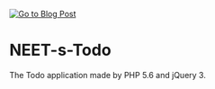 <a href="http://dewberry9.tistory.com/9" target="_blank"><img src="http://cfile6.uf.tistory.com/image/2370B13A58DEE758034D82" alt="Go to Blog Post" title="Go to Blog Post"></a>

# NEET-s-Todo
The Todo application made by PHP 5.6 and jQuery 3.
